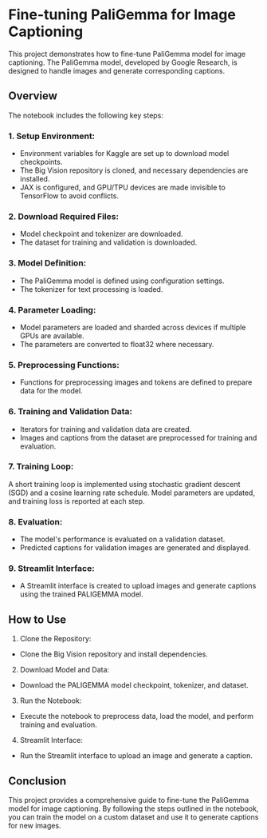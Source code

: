# Fine-tuning PaliGemma for Image Captioning
This project demonstrates how to fine-tune PaliGemma model for image captioning. The PaliGemma model, developed by Google Research, is designed to handle images and generate corresponding captions.

## Overview
The notebook includes the following key steps:

### 1. Setup Environment:

- Environment variables for Kaggle are set up to download model checkpoints.
- The Big Vision repository is cloned, and necessary dependencies are installed.
- JAX is configured, and GPU/TPU devices are made invisible to TensorFlow to avoid conflicts.

### 2. Download Required Files:

- Model checkpoint and tokenizer are downloaded.
- The dataset for training and validation is downloaded.

### 3. Model Definition:

- The PaliGemma model is defined using configuration settings.
- The tokenizer for text processing is loaded.

### 4. Parameter Loading:

- Model parameters are loaded and sharded across devices if multiple GPUs are available.
- The parameters are converted to float32 where necessary.

### 5. Preprocessing Functions:

- Functions for preprocessing images and tokens are defined to prepare data for the model.

### 6. Training and Validation Data:

- Iterators for training and validation data are created.
- Images and captions from the dataset are preprocessed for training and evaluation.

### 7. Training Loop:

A short training loop is implemented using stochastic gradient descent (SGD) and a cosine learning rate schedule.
Model parameters are updated, and training loss is reported at each step.

### 8. Evaluation:

- The model's performance is evaluated on a validation dataset.
- Predicted captions for validation images are generated and displayed.

### 9. Streamlit Interface:

- A Streamlit interface is created to upload images and generate captions using the trained PALIGEMMA model.

## How to Use

1. Clone the Repository:
- Clone the Big Vision repository and install dependencies.

2. Download Model and Data:
- Download the PALIGEMMA model checkpoint, tokenizer, and dataset.

3. Run the Notebook:
- Execute the notebook to preprocess data, load the model, and perform training and evaluation.

4. Streamlit Interface:
- Run the Streamlit interface to upload an image and generate a caption.
  
## Conclusion
This project provides a comprehensive guide to fine-tune the PaliGemma model for image captioning. By following the steps outlined in the notebook, you can train the model on a custom dataset and use it to generate captions for new images.
